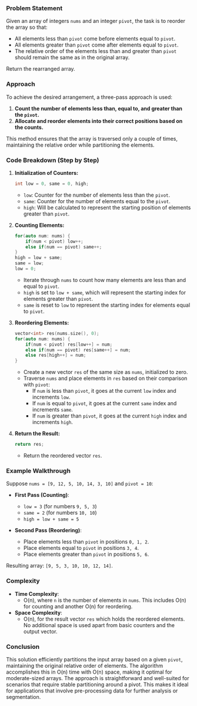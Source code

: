 ### Problem Statement
Given an array of integers `nums` and an integer `pivot`, the task is to reorder the array so that:
- All elements less than `pivot` come before elements equal to `pivot`.
- All elements greater than `pivot` come after elements equal to `pivot`.
- The relative order of the elements less than and greater than `pivot` should remain the same as in the original array.

Return the rearranged array.

### Approach
To achieve the desired arrangement, a three-pass approach is used:
1. **Count the number of elements less than, equal to, and greater than the `pivot`.**
2. **Allocate and reorder elements into their correct positions based on the counts.**

This method ensures that the array is traversed only a couple of times, maintaining the relative order while partitioning the elements.

### Code Breakdown (Step by Step)
1. **Initialization of Counters:**
   ```cpp
   int low = 0, same = 0, high;
   ```
   - `low`: Counter for the number of elements less than the `pivot`.
   - `same`: Counter for the number of elements equal to the `pivot`.
   - `high`: Will be calculated to represent the starting position of elements greater than `pivot`.

2. **Counting Elements:**
   ```cpp
   for(auto num: nums) {
       if(num < pivot) low++;
       else if(num == pivot) same++;
   }
   high = low + same;
   same = low;
   low = 0;
   ```
   - Iterate through `nums` to count how many elements are less than and equal to `pivot`.
   - `high` is set to `low + same`, which will represent the starting index for elements greater than `pivot`.
   - `same` is reset to `low` to represent the starting index for elements equal to `pivot`.

3. **Reordering Elements:**
   ```cpp
   vector<int> res(nums.size(), 0);
   for(auto num: nums) {
       if(num < pivot) res[low++] = num;
       else if(num == pivot) res[same++] = num;
       else res[high++] = num;
   }
   ```
   - Create a new vector `res` of the same size as `nums`, initialized to zero.
   - Traverse `nums` and place elements in `res` based on their comparison with `pivot`:
     - If `num` is less than `pivot`, it goes at the current `low` index and increments `low`.
     - If `num` is equal to `pivot`, it goes at the current `same` index and increments `same`.
     - If `num` is greater than `pivot`, it goes at the current `high` index and increments `high`.

4. **Return the Result:**
   ```cpp
   return res;
   ```
   - Return the reordered vector `res`.

### Example Walkthrough
Suppose `nums = [9, 12, 5, 10, 14, 3, 10]` and `pivot = 10`:
- **First Pass (Counting)**:
  - `low = 3` (for numbers `9, 5, 3`)
  - `same = 2` (for numbers `10, 10`)
  - `high = low + same = 5`

- **Second Pass (Reordering)**:
  - Place elements less than `pivot` in positions `0, 1, 2`.
  - Place elements equal to `pivot` in positions `3, 4`.
  - Place elements greater than `pivot` in positions `5, 6`.

Resulting array: `[9, 5, 3, 10, 10, 12, 14]`.

### Complexity
- **Time Complexity**:
  - O(n), where `n` is the number of elements in `nums`. This includes O(n) for counting and another O(n) for reordering.
- **Space Complexity**:
  - O(n), for the result vector `res` which holds the reordered elements. No additional space is used apart from basic counters and the output vector.

### Conclusion
This solution efficiently partitions the input array based on a given `pivot`, maintaining the original relative order of elements. The algorithm accomplishes this in O(n) time with O(n) space, making it optimal for moderate-sized arrays. The approach is straightforward and well-suited for scenarios that require stable partitioning around a pivot. This makes it ideal for applications that involve pre-processing data for further analysis or segmentation.